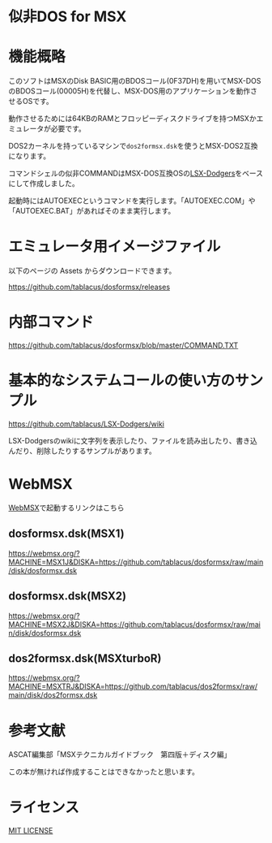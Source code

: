 # 似非DOS for MSX

# 機能概略

このソフトはMSXのDisk BASIC用のBDOSコール(0F37DH)を用いてMSX-DOSのBDOSコール(00005H)を代替し、MSX-DOS用のアプリケーションを動作させるOSです。

動作させるためには64KBのRAMとフロッピーディスクドライブを持つMSXかエミュレータが必要です。

DOS2カーネルを持っているマシンで`dos2formsx.dsk`を使うとMSX-DOS2互換になります。

コマンドシェルの似非COMMANDはMSX-DOS互換OSの[LSX-Dodgers](https://github.com/tablacus/LSX-Dodgers)をベースにして作成しました。

起動時にはAUTOEXECというコマンドを実行します。「AUTOEXEC.COM」や「AUTOEXEC.BAT」があればそのまま実行します。

# エミュレータ用イメージファイル

以下のページの Assets からダウンロードできます。

https://github.com/tablacus/dosformsx/releases

# 内部コマンド

https://github.com/tablacus/dosformsx/blob/master/COMMAND.TXT

# 基本的なシステムコールの使い方のサンプル

https://github.com/tablacus/LSX-Dodgers/wiki

LSX-Dodgersのwikiに文字列を表示したり、ファイルを読み出したり、書き込んだり、削除したりするサンプルがあります。

# WebMSX

[WebMSX](https://webmsx.org/)で起動するリンクはこちら

## dosformsx.dsk(MSX1)
https://webmsx.org/?MACHINE=MSX1J&DISKA=https://github.com/tablacus/dosformsx/raw/main/disk/dosformsx.dsk

## dosformsx.dsk(MSX2)
https://webmsx.org/?MACHINE=MSX2J&DISKA=https://github.com/tablacus/dosformsx/raw/main/disk/dosformsx.dsk

## dos2formsx.dsk(MSXturboR)
https://webmsx.org/?MACHINE=MSXTRJ&DISKA=https://github.com/tablacus/dos2formsx/raw/main/disk/dos2formsx.dsk

# 参考文献

ASCAT編集部「MSXテクニカルガイドブック　第四版＋ディスク編」

この本が無ければ作成することはできなかったと思います。

# ライセンス

[MIT LICENSE](https://github.com/tablacus/dosformsx/blob/main/LICENSE)
